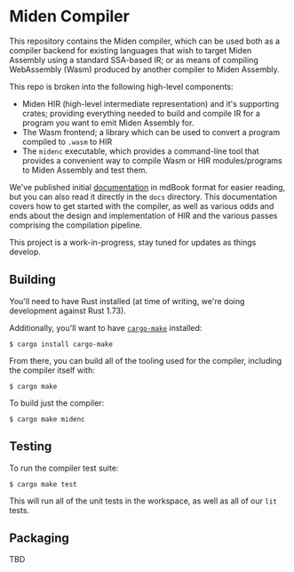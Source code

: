 # Miden Compiler


This repository contains the Miden compiler, which can be used both as a compiler backend
for existing languages that wish to target Miden Assembly using a standard SSA-based IR;
or as means of compiling WebAssembly (Wasm) produced by another compiler to Miden Assembly.

This repo is broken into the following high-level components:

* Miden HIR (high-level intermediate representation) and it's supporting crates;
providing everything needed to build and compile IR for a program you want to
emit Miden Assembly for.
* The Wasm frontend; a library which can be used to convert a program compiled to `.wasm` to HIR
* The `midenc` executable, which provides a command-line tool that provides a convenient way
to compile Wasm or HIR modules/programs to Miden Assembly and test them.

We've published initial [documentation](https://0xpolygonmiden.github.io/compiler) in mdBook format
for easier reading, but you can also read it directly in the `docs` directory. This documentation 
covers how to get started with the compiler, as well as various odds and ends about the design and 
implementation of HIR and the various passes comprising the compilation pipeline.

This project is a work-in-progress, stay tuned for updates as things develop.

## Building

You'll need to have Rust installed (at time of writing, we're doing development against Rust 1.73).

Additionally, you'll want to have [`cargo-make`](https://github.com/sagiegurari/cargo-make) installed:

    $ cargo install cargo-make

From there, you can build all of the tooling used for the compiler, including the compiler itself with:

    $ cargo make

To build just the compiler:

    $ cargo make midenc

## Testing

To run the compiler test suite:

    $ cargo make test

This will run all of the unit tests in the workspace, as well as all of our `lit` tests.

## Packaging

TBD
